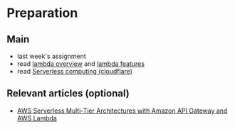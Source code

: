  # Preparation
 
 ## Main
- last week's assignment 
- read [lambda overview](https://aws.amazon.com/lambda) and [lambda features](https://aws.amazon.com/lambda/features/)
- read [Serverless computing (cloudflare)](https://www.cloudflare.com/learning/serverless/what-is-serverless/)

## Relevant articles (optional)
- [AWS Serverless Multi-Tier Architectures with Amazon API Gateway and AWS Lambda](https://docs.aws.amazon.com/whitepapers/latest/serverless-multi-tier-architectures-api-gateway-lambda/welcome.html)